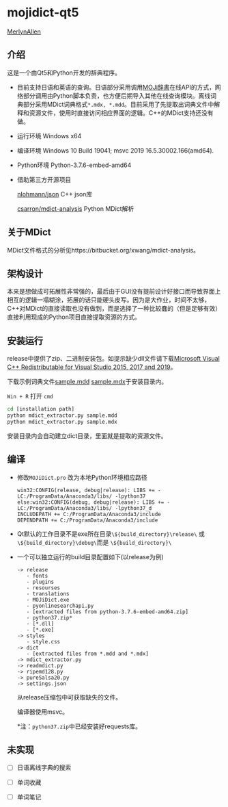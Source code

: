 # mojidict-qt5

[MerlynAllen](https://github.com/MerlynAllen)

## 介绍

这是一个由Qt5和Python开发的辞典程序。

- 目前支持日语和英语的查询。日语部分采用调用[MOJi辞書](https://mojidict.com/)在线API的方式，网络部分调用由Python脚本负责，也方便后期导入其他在线查询模块。离线词典部分采用MDict词典格式`*.mdx, *.mdd`。目前采用了先提取出词典文件中解释和资源文件，使用时直接访问相应界面的逻辑。C++的MDict支持还没有做。

- 运行环境 Windows x64

- 编译环境 Windows 10 Build 19041; msvc 2019 16.5.30002.166(amd64).

- Python环境 Python-3.7.6-embed-amd64

- 借助第三方开源项目

  [nlohmann/json](https://github.com/nlohmann/json) C++ json库

  [csarron/mdict-analysis](https://github.com/csarron/mdict-analysis) Python MDict解析

## 关于MDict

MDict文件格式的分析见https://bitbucket.org/xwang/mdict-analysis。

## 架构设计

本来是想做成可拓展性非常强的，最后由于GUI没有提前设计好接口而导致界面上相互的逻辑一塌糊涂，拓展的话只能硬头皮写。因为是大作业，时间不太够，C++对MDict的直接读取也没有做到，而是选择了一种比较蠢的（但是足够有效）直接利用现成的Python项目直接提取资源的方式。

## 安装运行

release中提供了zip、二进制安装包。如提示缺少dll文件请下载[Microsoft Visual C++ Redistributable for Visual Studio 2015, 2017 and 2019](https://www.visualstudio.com/downloads/)。

下载示例词典文件[sample.mdd]() [sample.mdx]()于安装目录内。

`Win + R` 打开 `cmd`

```bash
cd [installation path]
python mdict_extractor.py sample.mdd
python mdict_extractor.py sample.mdx
```

安装目录内会自动建立dict目录，里面就是提取的资源文件。

## 编译

- 修改`MOJiDict.pro` 改为本地Python环境相应路径

  ```
  win32:CONFIG(release, debug|release): LIBS += -LC:/ProgramData/Anaconda3/libs/ -lpython37
  else:win32:CONFIG(debug, debug|release): LIBS += -LC:/ProgramData/Anaconda3/libs/ -lpython37_d
  INCLUDEPATH += C:/ProgramData/Anaconda3/include
  DEPENDPATH += C:/ProgramData/Anaconda3/include
  ```

- Qt默认的工作目录不是exe所在目录`\${build_directory}\release\` 或 `\${build_directory}\debug\`而是 `\${build_directory}\`

- 一个可以独立运行的build目录配置如下(以release为例)

  ```
  -> release
     - fonts
     - plugins
     - resourses
     - translations
     - MOJiDict.exe
     - pyonlinesearchapi.py
     - [extracted files from python-3.7.6-embed-amd64.zip]
     - python37.zip*
     - [*.dll]
     - [*.exe]
  -> styles
     - style.css
  -> dict
     - [extracted files from *.mdd and *.mdx]
  -> mdict_extractor.py
  -> readmdict.py
  -> ripemd128.py
  -> pureSalsa20.py
  -> settings.json
  ```

  从release压缩包中可获取缺失的文件。

  编译器使用msvc。

  *注：`python37.zip`中已经安装好requests库。

## 未实现

- [ ] 日语离线字典的搜索
- [ ] 单词收藏
- [ ] 单词笔记

